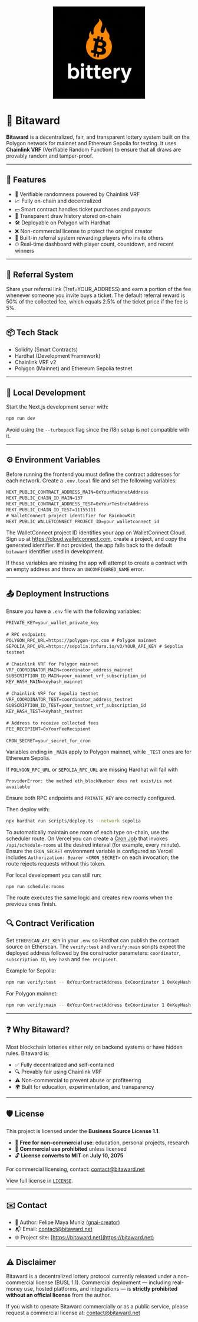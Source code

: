 <p align="center">
  <img src="public/logo.png" alt="Bitaward Logo" width="250"/>
</p>

# 🎲 Bitaward

**Bitaward** is a decentralized, fair, and transparent lottery system built on the Polygon network for mainnet and Ethereum Sepolia for testing. It uses **Chainlink VRF** (Verifiable Random Function) to ensure that all draws are provably random and tamper-proof.

---

## 🚀 Features

- 🔐 Verifiable randomness powered by Chainlink VRF
- 📈 Fully on-chain and decentralized
- 💵 Smart contract handles ticket purchases and payouts
- 🧾 Transparent draw history stored on-chain
- 🛠️ Deployable on Polygon with Hardhat
- ❌ Non-commercial license to protect the original creator
- 🤝 Built-in referral system rewarding players who invite others
- ⏱ Real-time dashboard with player count, countdown, and recent winners

---

## 🤝 Referral System

Share your referral link (?ref=YOUR_ADDRESS) and earn a portion of the fee whenever someone you invite buys a ticket. The default referral reward is 50% of the collected fee, which equals 2.5% of the ticket price if the fee is 5%.

---

## 📦 Tech Stack

- Solidity (Smart Contracts)
- Hardhat (Development Framework)
- Chainlink VRF v2
- Polygon (Mainnet) and Ethereum Sepolia testnet

---

## 🤖 Local Development

Start the Next.js development server with:

```bash
npm run dev
```

Avoid using the `--turbopack` flag since the i18n setup is not compatible with it.

---

## ⚙️ Environment Variables

Before running the frontend you must define the contract addresses for each network.
Create a `.env.local` file and set the following variables:

```env
NEXT_PUBLIC_CONTRACT_ADDRESS_MAIN=0xYourMainnetAddress
NEXT_PUBLIC_CHAIN_ID_MAIN=137
NEXT_PUBLIC_CONTRACT_ADDRESS_TEST=0xYourTestnetAddress
NEXT_PUBLIC_CHAIN_ID_TEST=11155111
# WalletConnect project identifier for RainbowKit
NEXT_PUBLIC_WALLETCONNECT_PROJECT_ID=your_walletconnect_id
```

The WalletConnect project ID identifies your app on WalletConnect Cloud. Sign up
at <https://cloud.walletconnect.com>, create a project, and copy the generated
identifier. If not provided, the app falls back to the default `bitaward`
identifier used in development.

If these variables are missing the app will attempt to create a contract with an empty address and throw an `UNCONFIGURED_NAME` error.

---

## 📤 Deployment Instructions

Ensure you have a `.env` file with the following variables:
```env
PRIVATE_KEY=your_wallet_private_key

# RPC endpoints
POLYGON_RPC_URL=https://polygon-rpc.com # Polygon mainnet
SEPOLIA_RPC_URL=https://sepolia.infura.io/v3/YOUR_API_KEY # Sepolia testnet

# Chainlink VRF for Polygon mainnet
VRF_COORDINATOR_MAIN=coordinator_address_mainnet
SUBSCRIPTION_ID_MAIN=your_mainnet_vrf_subscription_id
KEY_HASH_MAIN=keyhash_mainnet

# Chainlink VRF for Sepolia testnet
VRF_COORDINATOR_TEST=coordinator_address_testnet
SUBSCRIPTION_ID_TEST=your_testnet_vrf_subscription_id
KEY_HASH_TEST=keyhash_testnet

# Address to receive collected fees
FEE_RECIPIENT=0xYourFeeRecipient

CRON_SECRET=your_secret_for_cron
```

Variables ending in `_MAIN` apply to Polygon mainnet, while `_TEST` ones are
for Ethereum Sepolia.

If `POLYGON_RPC_URL` or `SEPOLIA_RPC_URL` are missing Hardhat will fail with
```
ProviderError: the method eth_blockNumber does not exist/is not available
```
Ensure both RPC endpoints and `PRIVATE_KEY` are correctly configured.

Then deploy with:
```bash
npx hardhat run scripts/deploy.ts --network sepolia
```

To automatically maintain one room of each type on-chain, use the scheduler route.
On Vercel you can create a [Cron Job](https://vercel.com/docs/cron-jobs) that
invokes `/api/schedule-rooms` at the desired interval (for example, every
minute).
Ensure the `CRON_SECRET` environment variable is configured so Vercel includes
`Authorization: Bearer <CRON_SECRET>` on each invocation; the route rejects
requests without this token.

For local development you can still run:

```bash
npm run schedule:rooms
```
The route executes the same logic and creates new rooms when the previous ones finish.

## 🔍 Contract Verification

Set `ETHERSCAN_API_KEY` in your `.env` so Hardhat can publish the contract source on Etherscan.
The `verify:test` and `verify:main` scripts expect the deployed address followed by the constructor
parameters: `coordinator`, `subscription ID`, `key hash` and `fee recipient`.

Example for Sepolia:
```bash
npm run verify:test -- 0xYourContractAddress 0xCoordinator 1 0xKeyHash 0xFeeRecipient
```

For Polygon mainnet:
```bash
npm run verify:main -- 0xYourContractAddress 0xCoordinator 1 0xKeyHash 0xFeeRecipient
```

---

## ❓ Why Bitaward?

Most blockchain lotteries either rely on backend systems or have hidden rules. Bitaward is:

- ✅ Fully decentralized and self-contained
- 🔍 Provably fair using Chainlink VRF
- ⚠️ Non-commercial to prevent abuse or profiteering
- 🌍 Built for education, experimentation, and transparency

---

## 🛡 License

This project is licensed under the **Business Source License 1.1**.

- 🧠 **Free for non-commercial use**: education, personal projects, research
- 🚫 **Commercial use prohibited** unless licensed
- 🔓 **License converts to MIT** on **July 10, 2075**

For commercial licensing, contact: [contact@bitaward.net](mailto:contact@bitaward.net)

View full license in [`LICENSE`](./LICENSE).

---

## ✉️ Contact

- 🧑 Author: Felipe Maya Muniz ([gnai-creator](https://github.com/gnai-creator))
- 📬 Email: [contact@bitaward.net](mailto:contact@bitaward.net)
- 🌐 Project site: [https://bitaward.net](https://bitaward.net)

---

## ⚠ Disclaimer

Bitaward is a decentralized lottery protocol currently released under a non-commercial license (BUSL 1.1).
Commercial deployment — including real-money use, hosted platforms, and integrations — is **strictly prohibited without an official license** from the author.

If you wish to operate Bitaward commercially or as a public service, please request a commercial license at: [contact@bitaward.net](mailto:contact@bitaward.net)

